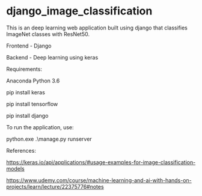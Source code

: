 # django_image_classification
This is an deep learning web application built using django that classifies ImageNet classes with ResNet50.

Frontend - Django

Backend - Deep learning using keras

Requirements:

Anaconda Python 3.6

pip install keras

pip install tensorflow

pip install django

To run the application, use:

python.exe .\manage.py runserver

References:

https://keras.io/api/applications/#usage-examples-for-image-classification-models

https://www.udemy.com/course/machine-learning-and-ai-with-hands-on-projects/learn/lecture/22375776#notes
